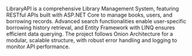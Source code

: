 LibraryAPI is a comprehensive Library Management System, featuring RESTful APIs built with ASP.NET Core to manage books, users, and borrowing records. Advanced search functionalities enable user-specific borrowing history retrieval, and Entity Framework with LINQ ensures efficient data querying. The project follows Onion Architecture for a modular, scalable structure, with robust error handling and logging to monitor API performance.







